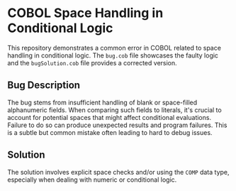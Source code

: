 # COBOL Space Handling in Conditional Logic

This repository demonstrates a common error in COBOL related to space handling in conditional logic.  The `bug.cob` file showcases the faulty logic and the `bugSolution.cob` file provides a corrected version.

## Bug Description

The bug stems from insufficient handling of blank or space-filled alphanumeric fields.  When comparing such fields to literals, it's crucial to account for potential spaces that might affect conditional evaluations. Failure to do so can produce unexpected results and program failures. This is a subtle but common mistake often leading to hard to debug issues.

## Solution

The solution involves explicit space checks and/or using the `COMP` data type, especially when dealing with numeric or conditional logic.